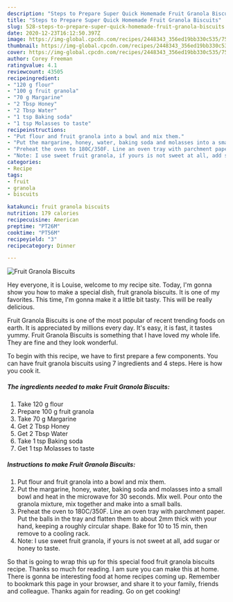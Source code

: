 ```yaml
---
description: "Steps to Prepare Super Quick Homemade Fruit Granola Biscuits"
title: "Steps to Prepare Super Quick Homemade Fruit Granola Biscuits"
slug: 528-steps-to-prepare-super-quick-homemade-fruit-granola-biscuits
date: 2020-12-23T16:12:50.397Z
image: https://img-global.cpcdn.com/recipes/2448343_356ed19bb330c535/751x532cq70/fruit-granola-biscuits-recipe-main-photo.jpg
thumbnail: https://img-global.cpcdn.com/recipes/2448343_356ed19bb330c535/751x532cq70/fruit-granola-biscuits-recipe-main-photo.jpg
cover: https://img-global.cpcdn.com/recipes/2448343_356ed19bb330c535/751x532cq70/fruit-granola-biscuits-recipe-main-photo.jpg
author: Corey Freeman
ratingvalue: 4.1
reviewcount: 43505
recipeingredient:
- "120 g flour"
- "100 g fruit granola"
- "70 g Margarine"
- "2 Tbsp Honey"
- "2 Tbsp Water"
- "1 tsp Baking soda"
- "1 tsp Molasses to taste"
recipeinstructions:
- "Put flour and fruit granola into a bowl and mix them."
- "Put the margarine, honey, water, baking soda and molasses into a small bowl and heat in the microwave for 30 seconds. Mix well. Pour onto the granola mixture, mix together and make into a small balls."
- "Preheat the oven to 180C/350F. Line an oven tray with parchment paper. Put the balls in the tray and flatten them to about 2mm thick with your hand, keeping a roughly circular shape. Bake for 10 to 15 min, then remove to a cooling rack."
- "Note: I use sweet fruit granola, if yours is not sweet at all, add sugar or honey to taste."
categories:
- Recipe
tags:
- fruit
- granola
- biscuits

katakunci: fruit granola biscuits 
nutrition: 179 calories
recipecuisine: American
preptime: "PT26M"
cooktime: "PT56M"
recipeyield: "3"
recipecategory: Dinner

---
```



![Fruit Granola Biscuits](https://img-global.cpcdn.com/recipes/2448343_356ed19bb330c535/751x532cq70/fruit-granola-biscuits-recipe-main-photo.jpg)

Hey everyone, it is Louise, welcome to my recipe site. Today, I'm gonna show you how to make a special dish, fruit granola biscuits. It is one of my favorites. This time, I'm gonna make it a little bit tasty. This will be really delicious.



Fruit Granola Biscuits is one of the most popular of recent trending foods on earth. It is appreciated by millions every day. It's easy, it is fast, it tastes yummy. Fruit Granola Biscuits is something that I have loved my whole life. They are fine and they look wonderful.


To begin with this recipe, we have to first prepare a few components. You can have fruit granola biscuits using 7 ingredients and 4 steps. Here is how you cook it.

<!--inarticleads1-->

##### The ingredients needed to make Fruit Granola Biscuits:

1. Take 120 g flour
1. Prepare 100 g fruit granola
1. Take 70 g Margarine
1. Get 2 Tbsp Honey
1. Get 2 Tbsp Water
1. Take 1 tsp Baking soda
1. Get 1 tsp Molasses to taste




<!--inarticleads2-->

##### Instructions to make Fruit Granola Biscuits:

1. Put flour and fruit granola into a bowl and mix them.
1. Put the margarine, honey, water, baking soda and molasses into a small bowl and heat in the microwave for 30 seconds. Mix well. Pour onto the granola mixture, mix together and make into a small balls.
1. Preheat the oven to 180C/350F. Line an oven tray with parchment paper. Put the balls in the tray and flatten them to about 2mm thick with your hand, keeping a roughly circular shape. Bake for 10 to 15 min, then remove to a cooling rack.
1. Note: I use sweet fruit granola, if yours is not sweet at all, add sugar or honey to taste.




So that is going to wrap this up for this special food fruit granola biscuits recipe. Thanks so much for reading. I am sure you can make this at home. There is gonna be interesting food at home recipes coming up. Remember to bookmark this page in your browser, and share it to your family, friends and colleague. Thanks again for reading. Go on get cooking!
